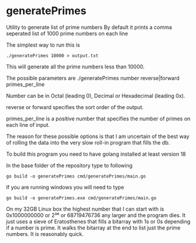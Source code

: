 # generatePrimes
Utility to generate list of prime numbers
By default it prints a comma seperated list of 1000 prime numbers on each line

The simplest way to run this is
```
./generatePrimes 10000 > output.txt
```
This will generate all the prime numbers less than 10000.

The possible parameters are ./generatePrimes number reverse|forward primes_per_line

Number can be in Octal (leading 0), Decimal or Hexadecimal (leading 0x).

reverse or forward specifies the sort order of the output.

primes_per_line is a positive number that specifies the number of primes on each line of input.

The reason for these possible options is that I am uncertain of the best way of rolling the data into the very slow roll-in program that fills the db.

To build this program you need to have golang installed at least version 18

In the base folder of the repository type to following
```
go build -o generatePrimes cmd/generatePrimes/main.go
```
If you are running windows you will need to type
```
go build -o generatePrimes.exe cmd/generatePrimes/main.go
```
On my 32GB Linux box the highest number that I can start with is 0x1000000000 or 2³⁶ or 68719476736 any larger and the program dies. It just uses a sieve of Eratosthenes that fills a bitarray with 1s or 0s depending if a number is prime. It walks the bitarray at the end to list just the prime numbers. It is reasonably quick.
